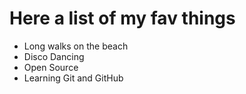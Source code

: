 # Here a list of my fav things
- Long walks on the beach
- Disco Dancing
- Open Source
- Learning Git and GitHub
